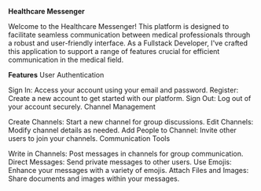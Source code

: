 **Healthcare Messenger**

Welcome to the Healthcare Messenger! This platform is designed to facilitate seamless communication between medical professionals through a robust and user-friendly interface. As a Fullstack Developer, I've crafted this application to support a range of features crucial for efficient communication in the medical field.

**Features**
User Authentication

Sign In: Access your account using your email and password.
Register: Create a new account to get started with our platform.
Sign Out: Log out of your account securely.
Channel Management

Create Channels: Start a new channel for group discussions.
Edit Channels: Modify channel details as needed.
Add People to Channel: Invite other users to join your channels.
Communication Tools

Write in Channels: Post messages in channels for group communication.
Direct Messages: Send private messages to other users.
Use Emojis: Enhance your messages with a variety of emojis.
Attach Files and Images: Share documents and images within your messages.
